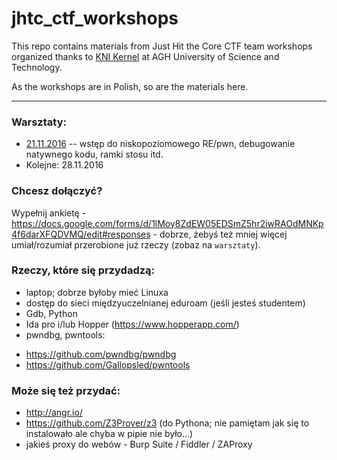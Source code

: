 # jhtc_ctf_workshops
This repo contains materials from Just Hit the Core CTF team workshops organized thanks to [KNI Kernel](https://www.facebook.com/KNIKernel/) at AGH University of Science and Technology.

As the workshops are in Polish, so are the materials here.

---

### Warsztaty:
* [21.11.2016](lab1.md) -- wstęp do niskopoziomowego RE/pwn, debugowanie natywnego kodu, ramki stosu itd.
* Kolejne: 28.11.2016

### Chcesz dołączyć?

Wypełnij ankietę - https://docs.google.com/forms/d/1lMoy8ZdEW05EDSmZ5hr2iwRAOdMNKp4f6darXFQDVMQ/edit#responses - dobrze, żebyś też mniej więcej umiał/rozumiał przerobione już rzeczy (zobaz na `warsztaty`).

### Rzeczy, które się przydadzą:
- laptop; dobrze byłoby mieć Linuxa
- dostęp do sieci międzyuczelnianej eduroam (jeśli jesteś studentem)
- Gdb, Python
- Ida pro i/lub Hopper (https://www.hopperapp.com/)
- pwndbg, pwntools:
* https://github.com/pwndbg/pwndbg
* https://github.com/Gallopsled/pwntools

### Może się też przydać:
- http://angr.io/
- https://github.com/Z3Prover/z3 (do Pythona; nie pamiętam jak się to instalowało ale chyba w pipie nie było...)
- jakieś proxy do webów - Burp Suite / Fiddler / ZAProxy
